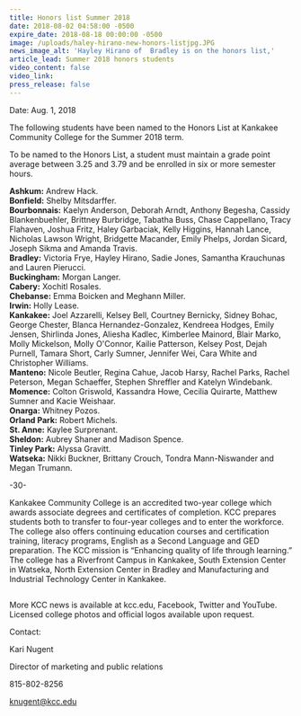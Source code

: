 ```yaml
---
title: Honors list Summer 2018
date: 2018-08-02 04:58:00 -0500
expire_date: 2018-08-18 00:00:00 -0500
image: /uploads/haley-hirano-new-honors-listjpg.JPG
news_image_alt: 'Hayley Hirano of  Bradley is on the honors list,'
article_lead: Summer 2018 honors students
video_content: false
video_link:
press_release: false
---
```


Date: Aug. 1, 2018

The following students have been named to the Honors List at Kankakee Community College for the Summer 2018 term.

To be named to the Honors List, a student must maintain a grade point average between 3.25 and 3.79 and be enrolled in six or more semester hours.

**Ashkum:** Andrew Hack.<br>**Bonfield:** Shelby Mitsdarffer.<br>**Bourbonnais:** Kaelyn Anderson, Deborah Arndt, Anthony Begesha, Cassidy Blankenbuehler, Brittney Burbridge, Tabatha Buss, Chase Cappellano, Tracy Flahaven, Joshua Fritz, Haley Garbaciak, Kelly Higgins, Hannah Lance, Nicholas Lawson Wright, Bridgette Macander, Emily Phelps, Jordan Sicard, Joseph Sikma and Amanda Travis.<br>**Bradley:** Victoria Frye, Hayley Hirano, Sadie Jones, Samantha Krauchunas and Lauren Pierucci.<br>**Buckingham:** Morgan Langer.<br>**Cabery:** Xochitl Rosales.<br>**Chebanse:** Emma Boicken and Meghann Miller.<br>**Irwin:** Holly Lease.<br>**Kankakee:** Joel Azzarelli, Kelsey Bell, Courtney Bernicky, Sidney Bohac, George Chester, Blanca Hernandez-Gonzalez, Kendreea Hodges, Emily Jensen, Shirlinda Jones, Aliesha Kadlec, Kimberlee Mainord, Blair Marko, Molly Mickelson, Molly O'Connor, Kailie Patterson, Kelsey Post, Dejah Purnell, Tamara Short, Carly Sumner, Jennifer Wei, Cara White and Christopher Williams.<br>**Manteno:** Nicole Beutler, Regina Cahue, Jacob Harsy, Rachel Parks, Rachel Peterson, Megan Schaeffer, Stephen Shreffler and Katelyn Windebank.<br>**Momence:** Colton Griswold, Kassandra Howe, Cecilia Quirarte, Matthew Sumner and Kacie Weishaar.<br>**Onarga:** Whitney Pozos.<br>**Orland Park:** Robert Michels.<br>**St. Anne:** Kaylee Surprenant.<br>**Sheldon:** Aubrey Shaner and Madison Spence.<br>**Tinley Park:** Alyssa Gravitt.<br>**Watseka:** Nikki Buckner, Brittany Crouch, Tondra Mann-Niswander and Megan Trumann.

-30-

Kankakee Community College is an accredited two-year college which awards associate degrees and certificates of completion. KCC prepares students both to transfer to four-year colleges and to enter the workforce. The college also offers continuing education courses and certification training, literacy programs, English as a Second Language and GED preparation. The KCC mission is “Enhancing quality of life through learning.” The college has a Riverfront Campus in Kankakee, South Extension Center in Watseka, North Extension Center in Bradley and Manufacturing and Industrial Technology Center in Kankakee.

## #

More KCC news is available at kcc.edu, Facebook, Twitter and YouTube. Licensed college photos and official logos available upon request.

Contact:

Kari Nugent

Director of marketing and public relations

815-802-8256

knugent@kcc.edu